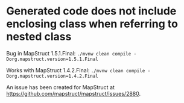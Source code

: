 # Generated code does not include enclosing class when referring to nested class

Bug in MapStruct 1.5.1.Final:
`./mvnw clean compile -Dorg.mapstruct.version=1.5.1.Final`

Works with MapStruct 1.4.2.Final:
`./mvnw clean compile -Dorg.mapstruct.version=1.4.2.Final`

An issue has been created for MapStruct at https://github.com/mapstruct/mapstruct/issues/2880.
